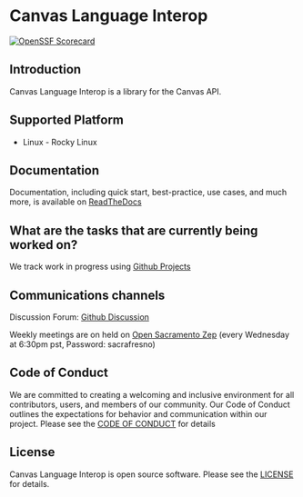 # Canvas Language Interop
[![OpenSSF Scorecard](https://api.scorecard.dev/projects/github.com/code4sac/canvas-language-interop/badge)](https://scorecard.dev/viewer/?uri=github.com/code4sac/canvas-language-interop)

Introduction
-------
Canvas Language Interop is a library for the Canvas API.

Supported Platform
-------
* Linux - Rocky Linux

Documentation
--------------
Documentation, including quick start, best-practice, use cases, and much more, is available on [ReadTheDocs](https://canvas-language-interop.readthedocs.io/)


What are the tasks that are currently being worked on?
------
We track work in progress using [Github Projects](https://github.com/orgs/code4sac/projects/22)

Communications channels
-------
Discussion Forum: [Github Discussion](https://github.com/code4sac/canvas-language-interop/discussions)

Weekly meetings are on held on [Open Sacramento Zep](https://zep.us/play/yaOaxV) (every  Wednesday at 6:30pm pst, Password: sacrafresno)

Code of Conduct
---
We are committed to creating a welcoming and inclusive environment for all contributors, users, and members of our community. Our Code of Conduct outlines the expectations for behavior and communication within our project. Please see the [CODE OF CONDUCT](CODE_OF_CONDUCT.md) for details

License
-------
Canvas Language Interop is open source software. Please see the [LICENSE](LICENSE) for details.
